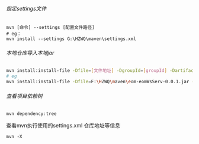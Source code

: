 ###### 指定settings文件

```shell
mvn [命令] --settings [配置文件路径]
# eg：
mvn install --settings G:\HZWQ\maven\settings.xml
```



###### 本地仓库导入本地jar

```sh
mvn install:install-file -Dfile=[文件地址] -DgroupId=[groupId] -DartifactId=[artifactId] -Dversion=[version] -Dpackaging=[包类型]
# eg
mvn install:install-file -Dfile=F:\HZWQ\maven\eom-eomWsServ-0.0.1.jar -DgroupId=eom.eomWsServ -DartifactId=eomWsServ -Dversion=0.0.1 -Dpackaging=jar --settings F:\HZWQ\maven\settings.xml
```



###### 查看项目依赖树

```
mvn dependency:tree
```



查看mvn执行使用的settings.xml 仓库地址等信息

```
mvn -X
```

